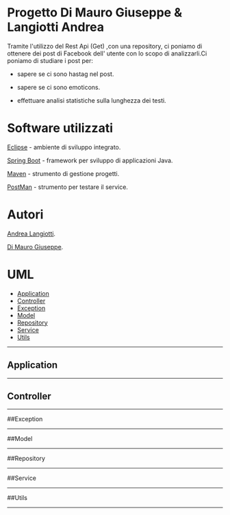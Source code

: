 # Progetto Di Mauro Giuseppe & Langiotti Andrea

Tramite l'utilizzo del Rest Api (Get) ,con una repository, ci poniamo di ottenere dei post di Facebook dell' utente con lo scopo di analizzarli.Ci poniamo di studiare 
i post per:

* sapere se ci sono hastag nel post.

* sapere se ci sono emoticons.

* effettuare analisi statistiche sulla lunghezza dei testi.


# Software utilizzati

[Eclipse](https://www.eclipse.org/downloads/packages/release/mars/r/eclipse-ide-java-ee-developers) - ambiente di sviluppo integrato.

[Spring Boot](https://spring.io/guides/gs/spring-boot/) - framework per sviluppo di applicazioni Java.

[Maven](https://maven.apache.org/) - strumento di gestione progetti.

[PostMan](https://www.postman.com/) - strumento per testare il service. 



# Autori

[Andrea Langiotti](https://github.com/Langiott).

[Di Mauro Giuseppe](https://github.com/Giuseppe-Di-Mauro).


# UML 

- [Application](#application)
- [Controller](#controller)
- [Exception](#exception)
- [Model](#model)
- [Repository](#repository)
- [Service](#service)
- [Utils](#utils)

---

## Application 

---

## Controller

---

##Exception

---

##Model

---

##Repository

---

##Service

---

##Utils

---

